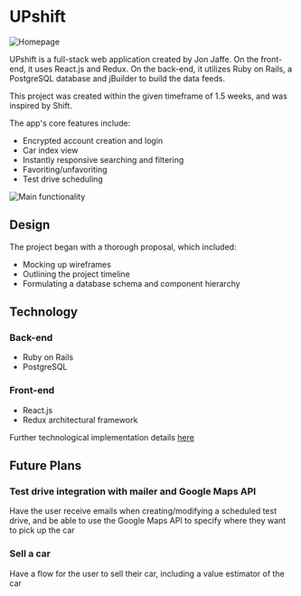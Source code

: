 UPshift
======

![Homepage](https://d2ppvlu71ri8gs.cloudfront.net/items/0e032W0L160M2u0T1v0k/home_page.png)
<Enter>

UPshift is a full-stack web application created by Jon Jaffe. On the front-end, it uses React.js and Redux. On the back-end, it utilizes Ruby on Rails, a PostgreSQL database and jBuilder to build the data feeds.
<Enter>

This project was created within the given timeframe of 1.5 weeks, and was inspired by Shift.
<Enter>

The app's core features include:

* Encrypted account creation and login
* Car index view
* Instantly responsive searching and filtering
* Favoriting/unfavoriting
* Test drive scheduling

![Main functionality](https://d2ppvlu71ri8gs.cloudfront.net/items/2V2H3A2Z1V0V1z3s0I0e/main_functionality.gif)

Design
------
The project began with a thorough proposal, which included:
* Mocking up wireframes
* Outlining the project timeline
* Formulating a database schema and component hierarchy

Technology
------

### Back-end
* Ruby on Rails
* PostgreSQL

### Front-end
* React.js
* Redux architectural framework

Further technological implementation details [here](https://github.com/jonjaffe/shift/blob/master/docs/technology.md)

Future Plans
-----
### Test drive integration with mailer and Google Maps API
Have the user receive emails when creating/modifying a scheduled test drive, and be able to use the Google Maps API to specify where they want to pick up the car
### Sell a car
Have a flow for the user to sell their car, including a value estimator of the car
